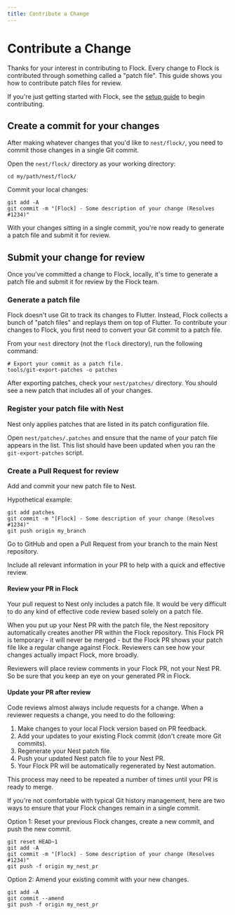 ```yaml
---
title: Contribute a Change
---
```

# Contribute a Change
Thanks for your interest in contributing to Flock. Every change to Flock is contributed through 
something called a "patch file". This guide shows you how to contribute patch files for review.

If you're just getting started with Flock, see the [setup guide](setup-to-contribute.md) to
begin contributing.

## Create a commit for your changes
After making whatever changes that you'd like to `nest/flock/`, you need to commit those
changes in a single Git commit.

Open the `nest/flock/` directory as your working directory:

    cd my/path/nest/flock/

Commit your local changes:

    git add -A
    git commit -m "[Flock] - Some description of your change (Resolves #1234)"

With your changes sitting in a single commit, you're now ready to generate a patch file
and submit it for review.

## Submit your change for review
Once you've committed a change to Flock, locally, it's time to generate a patch file and 
submit it for review by the Flock team.

### Generate a patch file
Flock doesn't use Git to track its changes to Flutter. Instead, Flock collects a bunch
of "patch files" and replays them on top of Flutter. To contribute your changes to 
Flock, you first need to convert your Git commit to a patch file.

From your `nest` directory (not the `flock` directory), run the following command:

    # Export your commit as a patch file.
    tools/git-export-patches -o patches

After exporting patches, check your `nest/patches/` directory. You should see a new patch
that includes all of your changes.

### Register your patch file with Nest
Nest only applies patches that are listed in its patch configuration file.

Open `nest/patches/.patches` and ensure that the name of your patch file appears in the
list. This list should have been updated when you ran the `git-export-patches` script.

### Create a Pull Request for review
Add and commit your new patch file to Nest.

Hypothetical example:

    git add patches
    git commit -m "[Flock] - Some description of your change (Resolves #1234)"
    git push origin my_branch

Go to GitHub and open a Pull Request from your branch to the main Nest repository.

Include all relevant information in your PR to help with a quick and effective review.

#### Review your PR in Flock
Your pull request to Nest only includes a patch file. It would be very difficult to do any
kind of effective code review based solely on a patch file.

When you put up your Nest PR with the patch file, the Nest repository automatically creates
another PR within the Flock repository. This Flock PR is temporary - it will never be merged - but
the Flock PR shows your patch file like a regular change against Flock. Reviewers can see
how your changes actually impact Flock, more broadly.

Reviewers will place review comments in your Flock PR, not your Nest PR. So be sure that you
keep an eye on your generated PR in Flock.

#### Update your PR after review
Code reviews almost always include requests for a change. When a reviewer requests a change,
you need to do the following:

1. Make changes to your local Flock version based on PR feedback.
2. Add your updates to your existing Flock commit (don't create more Git commits).
3. Regenerate your Nest patch file.
4. Push your updated Nest patch file to your Nest PR.
5. Your Flock PR will be automatically regenerated by Nest automation.

This process may need to be repeated a number of times until your PR is ready to merge.

If you're not comfortable with typical Git history management, here are two ways to
ensure that your Flock changes remain in a single commit.

Option 1: Reset your previous Flock changes, create a new commit, and push the new commit.

    git reset HEAD~1
    git add -A
    git commit -m "[Flock] - Some description of your change (Resolves #1234)"
    git push -f origin my_nest_pr

Option 2: Amend your existing commit with your new changes.

    git add -A
    git commit --amend
    git push -f origin my_nest_pr

